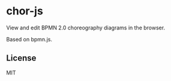 # chor-js

View and edit BPMN 2.0 choreography diagrams in the browser.

Based on bpmn.js.

## License

MIT